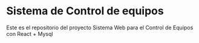 # Sistema de Control de equipos
Este es el repositorio del proyecto Sistema Web para el Control de Equipos con React + Mysql
